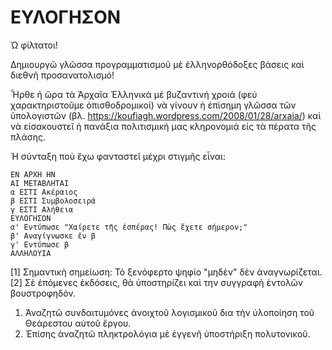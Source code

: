 # ΕΥΛΟΓΗΣΟΝ

Ώ φίλτατοι!

Δημιουργῶ γλῶσσα προγραμματισμοῦ μὲ ἑλληνορθόδοξες βάσεις καὶ διεθνῆ προσανατολισμό!

Ἦρθε ἡ ὥρα τὰ Ἀρχαῖα Ἑλληνικὰ μέ βυζαντινή χροιά (φεύ χαρακτηριστοῦμε ὀπισθοδρομικοί) νὰ γίνουν ἡ ἐπίσημη γλῶσσα τῶν ὑπολογιστῶν (βλ. https://koufiagh.wordpress.com/2008/01/28/arxaia/) καὶ νὰ εἰσακουστεῖ ἡ πανάξια πολιτισμική μας κληρονομιά εἰς τὰ πέρατα τῆς πλάσης.

Ἡ σύνταξη ποὺ ἔχω φανταστεῖ μέχρι στιγμῆς εἶναι:
```
ΕΝ ΑΡΧΗ ΗΝ
ΑΙ ΜΕΤΑΒΛΗΤΑΙ
α ΕΣΤΙ Ακέραιος
β ΕΣΤΙ Συμβολοσειρά
γ ΕΣΤΙ Αλήθεια
ΕΥΛΟΓΗΣΟΝ
α' Εντύπωσε "Χαίρετε τῆς ἑσπέρας! Πὼς ἔχετε σήμερον;"
β' Αναγίγνωσκε ἐν β
γ' Εντύπωσε β
ΑΛΛΗΛΟΥΙΑ
```

[1] Σημαντικὴ σημείωση: Τὸ ξενόφερτο ψηφίο "μηδὲν" δὲν ἀναγνωρίζεται.
[2] Σὲ ἑπόμενες ἐκδόσεις, θὰ ὑποστηρίζει καὶ την συγγραφὴ ἐντολῶν βουστροφηδόν. 

1) Ἀναζητῶ συνδαιτυμόνες ἀνοιχτοῦ λογισμικοῦ δια τὴν ὑλοποίηση τοῦ Θεάρεστου αὐτοῦ ἔργου.
2) Ἐπίσης ἀναζητῶ πληκτρολόγια μὲ ἐγγενῆ ὑποστήριξη πολυτονικοῦ.
